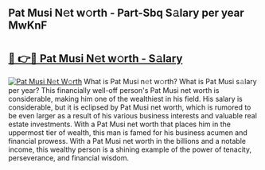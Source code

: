 ## Pat Musi N𝚎t w𝚘rth - Part-Sbq S𝚊lary per year MwKnF

# <h2><a href="http://gc39pz.nevu.top/?p=Pat+Musi">🔗 👉🔴 Pat Musi N𝚎t w𝚘rth - S𝚊lary</a></h2>

[![Pat Musi N𝚎t W𝚘rth](https://i.imgur.com/Oavwk0R.jpeg)](http://gc39pz.nevu.top/?p=Pat+Musi)
What is Pat Musi n𝚎t w𝚘rth? What is Pat Musi s𝚊lary per year?
This financially well-off person's Pat Musi net worth is considerable, making him one of the wealthiest in his field. His salary is considerable, but it is eclipsed by Pat Musi net worth, which is rumored to be even larger as a result of his various business interests and valuable real estate investments. With a Pat Musi net worth that places him in the uppermost tier of wealth, this man is famed for his business acumen and financial prowess. With a Pat Musi net worth in the billions and a notable income, this wealthy person is a shining example of the power of tenacity, perseverance, and financial wisdom.
